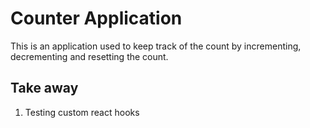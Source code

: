 # Counter Application

This is an application used to keep track of the count by incrementing, decrementing and resetting the count.

## Take away
1. Testing custom react hooks
